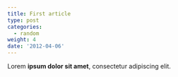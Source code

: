 ```yaml
---
title: First article
type: post
categories:
  - random
weight: 4
date: '2012-04-06'
---
```


Lorem **ipsum dolor sit amet**, consectetur adipiscing elit.
